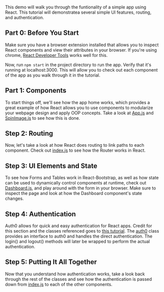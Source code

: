 This demo will walk you through the funtionality of a simple app using React. This tutorial will demonstratea several simple UI features, routing, and authentication.

## Part 0: Before You Start

Make sure you have a browser extension installed that allows you to inspect React components and view their attributes in your browser. If you're using chrome, [React Developer Tools](https://chrome.google.com/webstore/detail/react-developer-tools/fmkadmapgofadopljbjfkapdkoienihi?hl=en) works well for this.

Now, run `npm start` in the project directory to run the app. Verify that it's running at localhost:3000. This will allow you to check out each component of the app as you walk through it in the tutorial.

## Part 1: Components

To start things off, we'll see how the app home works, which provides a great example of how React allows you to use components to modularize your webpage design and apply OOP concepts. Take a look at [App.js](src/App.js) and [SpinImage.js](src/SpinImage.js) to see how this is done.

## Step 2: Routing

Now, let's take a look at how React does routing to link paths to each component. Check out [index.js](src/index.js) to see how the Router works in React.

## Step 3: UI Elements and State

To see how Forms and Tables work in React-Bootstrap, as well as how state can be used to dynamically control components at runtime, check out [Dashboard.js](src/Dashboard.js), and play around with the form in your browser. Make sure to inspect the page and look at how the Dashboard component's state changes.

## Step 4: Authentication

Auth0 allows for quick and easy authentication for React apps. Credit for this section and the classes referenced goes to [this tutorial](https://medium.appbase.io/how-to-implement-authentication-for-your-react-app-cf09eef3bb0b). The [auth0](src/auth0.js) class provides an interface to auth0 and handles the direct authentication. The login() and logout() methods will later be wrapped to perform the actual authentication.

## Step 5: Putting It All Together

Now that you understand how authentication works, take a look back through the rest of the classes and see how the authentication is passed down from [index.js](src/index.js) to each of the other components.
